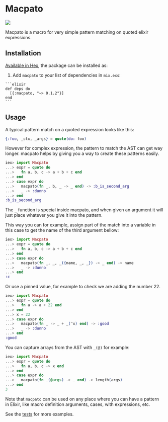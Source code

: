 # Macpato

<a href="https://travis-ci.org/vic/macpato"><img src="https://travis-ci.org/vic/macpato.svg"></a>

Macpato is a macro for very simple pattern matching on quoted elixir expressions.

## Installation

[Available in Hex](https://hex.pm/packages/macpato), the package can be installed as:

  1. Add `macpato` to your list of dependencies in `mix.exs`:

    ```elixir
    def deps do
      [{:macpato, "~> 0.1.2"}]
    end
    ```

## Usage

A typical pattern match on a quoted expression looks like this:

```elixir
{:foo, _ctx, _args} = quote(do: foo)
```

However for complex expression, the pattern to match the AST can get way longer.
macpato helps by giving you a way to create these patterns easily.

```elixir
iex> import Macpato
...> expr = quote do
...>   fn a, b, c -> a + b + c end
...> end
...> case expr do
...>   macpato(fn _, b, _ -> _ end) -> :b_is_second_arg
...>   _ -> :dunno
...> end
:b_is_second_arg
```

The `_` function is special inside macpato, and when given an argument
it will just place whatever you give it into the pattern.

This way you can for example, assign part of the match into a variable 
in this case to get the name of the third argument bellow:

```elixir
iex> import Macpato
...> expr = quote do
...>   fn a, b, c -> a + b + c end
...> end
...> case expr do
...>   macpato(fn _, _, _({name, _, _}) -> _ end) -> name
...>   _ -> :dunno
...> end
:c
```

Or use a pinned value, for example to check we are adding the number 22.

```elixir
iex> import Macpato
...> expr = quote do
...>   fn a -> a + 22 end
...> end
...> x = 22
...> case expr do
...>   macpato(fn _ -> _ + _(^x) end) -> :good
...>   _ -> :dunno
...> end
:good
```

You can capture arrays from the AST with `_(@)` for example:

```elixir
iex> import Macpato
...> expr = quote do
...>   fn a, b, c -> x end
...> end
...> case expr do
...>   macpato(fn _(@args) -> _ end) -> length(args)
...> end
3
```

Note that `macpato` can be used on any place where you can have a pattern in Elixir,
like macro definition arguments, cases, with expressions, etc.


See the [tests](https://github.com/vic/macpato/blob/master/test/macpato_test.exs) for more examples.
